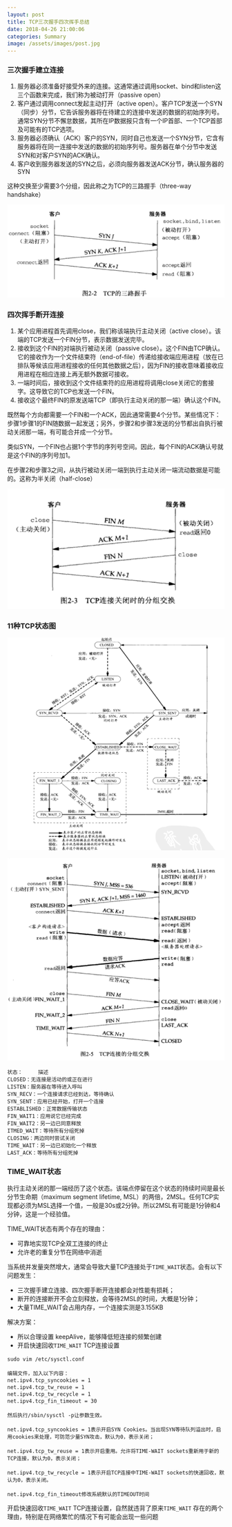 ```yaml
---
layout: post
title: TCP三次握手四次挥手总结
date: 2018-04-26 21:00:06
categories: Summary
image: /assets/images/post.jpg
---
```


### 三次握手建立连接

1. 服务器必须准备好接受外来的连接。这通常通过调用socket、bind和listen这三个函数来完成，我们称为被动打开（passive open）
2. 客户通过调用connect发起主动打开（active open）。客户TCP发送一个SYN（同步）分节，它告诉服务器将在待建立的连接中发送的数据的初始序列号。通常SYN分节不懈怠数据，其所在IP数据报只含有一个IP首部、一个TCP首部及可能有的TCP选项。
3. 服务器必须确认（ACK）客户的SYN，同时自己也发送一个SYN分节，它含有服务器将在同一连接中发送的数据的初始序列号。服务器在单个分节中发送SYN和对客户SYN的ACK确认。
4. 客户收到服务器发送的SYN之后，必须向服务器发送ACK分节，确认服务器的SYN

这种交换至少需要3个分组，因此称之为TCP的三路握手（three-way handshake）

![tcp]( /assets/images/TCP/tcp1.png "Optional title")

### 四次挥手断开连接

1. 某个应用进程首先调用close，我们称该端执行主动关闭（active close）。该端的TCP发送一个FIN分节，表示数据发送完毕。
2. 接收到这个FIN的对端执行被动关闭（passive close）。这个FIN由TCP确认。它的接收作为一个文件结束符（end-of-file）传递给接收端应用进程（放在已排队等候该应用进程接收的任何其他数据之后），因为FIN的接收意味着接收应用进程在相应连接上再无额外数据可接收。
3. 一端时间后，接收到这个文件结束符的应用进程将调用close关闭它的套接字。这导致它的TCP也发送一个FIN。
4. 接收这个最终FIN的原发送端TCP（即执行主动关闭的那一端）确认这个FIN。

既然每个方向都需要一个FIN和一个ACK，因此通常需要4个分节。某些情况下：步骤1步骤1的FIN随数据一起发送；另外，步骤2和步骤3发送的分节都出自执行被动关闭那一端，有可能合并成一个分节。

类似SYN，一个FIN也占据1个字节的序列号空间。因此，每个FIN的ACK确认号就是这个FIN的序列号加1。

在步骤2和步骤3之间，从执行被动关闭一端到执行主动关闭一端流动数据是可能的。这称为半关闭（half-close）

![tcp]( /assets/images/TCP/tcp2.png "Optional title")

### 11种TCP状态图

![tcp]( /assets/images/TCP/tcp3.png "Optional title")

![tcp]( /assets/images/TCP/tcp4.png "Optional title")

```
状态：     描述
CLOSED：无连接是活动的或正在进行
LISTEN：服务器在等待进入呼叫
SYN_RECV：一个连接请求已经到达，等待确认
SYN_SENT：应用已经开始，打开一个连接
ESTABLISHED：正常数据传输状态
FIN_WAIT1：应用说它已经完成
FIN_WAIT2：另一边已同意释放
ITMED_WAIT：等待所有分组死掉
CLOSING：两边同时尝试关闭
TIME_WAIT：另一边已初始化一个释放
LAST_ACK：等待所有分组死掉
```

### TIME_WAIT状态

执行主动关闭的那一端经历了这个状态。该端点停留在这个状态的持续时间是最长分节生命期（maximum segment lifetime, MSL）的两倍，2MSL。任何TCP实现都必须为MSL选择一个值，一般是30s或2分钟。所以2MSL有可能是1分钟和4分钟，这是一个经验值。

TIME_WAIT状态有两个存在的理由：

- 可靠地实现TCP全双工连接的终止
- 允许老的重复分节在网络中消逝

当系统并发量突然增大，通常会导致大量TCP连接处于`TIME_WAIT`状态。会有以下问题发生：

+ 三次握手建立连接、四次握手断开连接都会对性能有损耗；
+ 断开的连接断开不会立刻释放，会等待2MSL的时间，大概是1分钟；
+ 大量TIME_WAIT会占用内存，一个连接实测是3.155KB

解决方案：

- 所以合理设置 keepAlive，能够降低短连接的频繁创建
- 开启快速回收`TIME_WAIT` TCP连接设置

```
sudo vim /etc/sysctl.conf

编辑文件，加入以下内容：
net.ipv4.tcp_syncookies = 1
net.ipv4.tcp_tw_reuse = 1
net.ipv4.tcp_tw_recycle = 1
net.ipv4.tcp_fin_timeout = 30

然后执行/sbin/sysctl -p让参数生效。

net.ipv4.tcp_syncookies = 1表示开启SYN Cookies。当出现SYN等待队列溢出时，启用cookies来处理，可防范少量SYN攻击，默认为0，表示关闭；

net.ipv4.tcp_tw_reuse = 1表示开启重用。允许将TIME-WAIT sockets重新用于新的TCP连接，默认为0，表示关闭；

net.ipv4.tcp_tw_recycle = 1表示开启TCP连接中TIME-WAIT sockets的快速回收，默认为0，表示关闭。

net.ipv4.tcp_fin_timeout修改系統默认的TIMEOUT时间
```

开启快速回收`TIME_WAIT` TCP连接设置，自然就违背了原来`TIME_WAIT` 存在的两个理由，特别是在网络繁忙的情况下有可能会出现一些问题
